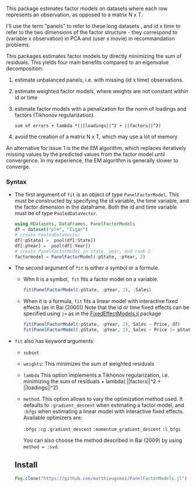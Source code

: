 
This package estimates factor models on datasets where each row represents an observation,  as opposed to a matrix N x T.


I'll use the term "panels" to refer to these long datasets , and id x time to refer to the two dimensions of the factor structure - they correspond to (variable x observation) in PCA and (user x movie) in recommandation problems.



This packages estimates factor models by directly minimizing the sum of residuals. This yields four main benefits compared to an eigenvalue decomposition:

1. estimate unbalanced panels, i.e. with missing (id x time) observations. 

2. estimate weighted factor models, where weights are not constant within id or time

3. estimate factor models with a penalization for the norm of loadings and factors (Tikhonov regularization). 

   ```
   sum of errors + lambda *(||loadings||^2 + ||factors||^2)
   ```

4. avoid the creation of a matrix N x T, which may use a lot of memory

An alternative for issue 1 is the the EM algorithm, which replaces iteratively missing values by the predicted values from the factor model until convergence. In my experience, the EM algorithm is generally slower to converge.



### Syntax
- The first argument of `fit` is an object of type `PanelFactorModel`. This must be constructed by specifying the id variable, the time variable, and the factor dimension in the dataframe. Both the id and time variable must be of type `PooledDataVector`.

	```julia
	using RDatasets, DataFrames, PanelFactorModels
	df = dataset("plm", "Cigar")
	# create PooledDataVector
	df[:pState] =  pool(df[:State])
	df[:pYear] =  pool(df[:Year])
	# create PanelFactorModel in state, year, and rank 2
	factormodel = PanelFactorModel(:pState, :pYear, 2)
	```

- The second argument of `fit` is either a symbol or a formule.
	- Whn it is a symbol,` fit` fits a factor model on a variable. 

		```julia
		fit(PanelFactorModel(:pState, :pYear, 2), :Sales)
		```

	- When it is a formula, `fit` fits a linear model with interactive fixed effects (as in Bai (2000))
		Note that the id or time fixed effects can be specified using `|>` as in the [FixedEffectModels.jl](https://github.com/matthieugomez/FixedEffectModels.jl) package

		```julia
		fit(PanelFactorModel(:pState, :pYear, 2), Sales ~ Price, df)
		fit(PanelFactorModel(:pState, :pYear, 2), Sales ~ Price |> pState + pYear, df)
		```


- `fit` also has keyword arguments:
	- `subset`
	- `weights`: This minimizes the sum of weighted residuals
	- `lambda` This option implements a Tikhonov regularization, i.e. minimizing the sum of residuals +  lambda( ||factors||^2 + ||loadings||^2)
	- `method`. This option allows to vary the optimization method used. It defaults to `:gradient_descent` when estimating a factor model, and `:bfgs` when estimating a linear model with interactive fixed effects.   Available optimizers are:

		`:bfgs`
		`:cg`
		`:gradient_descent`
		`:momentum_gradient_descent`
		`:l_bfgs`
	

		You can also choose the method described in Bai (2009) by using `method = :svd`.
	## Install

	```julia
	Pkg.clone("https://github.com/matthieugomez/PanelFactorModels.jl")
	```